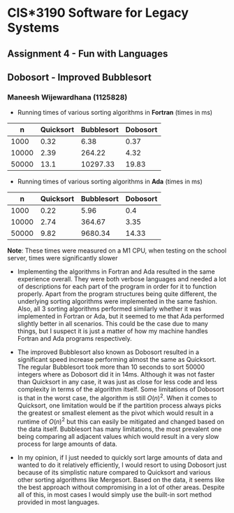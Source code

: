 # CIS\*3190 Software for Legacy Systems

## Assignment 4 - Fun with Languages

## Dobosort - Improved Bubblesort

### Maneesh Wijewardhana (1125828)

-   Running times of various sorting algorithms in **Fortran** (times in ms)

| n     | Quicksort | Bubblesort | Dobosort |
| ----- | --------- | ---------- | -------- |
| 1000  | 0.32      | 6.38       | 0.37     |
| 10000 | 2.39      | 264.22     | 4.32     |
| 50000 | 13.1      | 10297.33   | 19.83    |

-   Running times of various sorting algorithms in **Ada** (times in ms)

| n     | Quicksort | Bubblesort | Dobosort |
| ----- | --------- | ---------- | -------- |
| 1000  | 0.22      | 5.96       | 0.4      |
| 10000 | 2.74      | 364.67     | 3.35     |
| 50000 | 9.82      | 9680.34    | 14.33    |

**Note**: These times were measured on a M1 CPU, when testing on the school server, times were significantly slower

-   Implementing the algorithms in Fortran and Ada resulted in the same experience overall. They were both verbose languages and needed a lot of descriptions for each part of the program in order for it to function properly. Apart from the program structures being quite different, the underlying sorting algorithms were implemented in the same fashion. Also, all 3 sorting algorithms performed similarly whether it was implemented in Fortran or Ada, but it seemed to me that Ada performed slightly better in all scenarios. This could be the case due to many things, but I suspect it is just a matter of how my machine handles Fortran and Ada programs respectively. 

- The improved Bubblesort also known as Dobosort resulted in a significant speed increase performing almost the same as Quicksort. The regular Bubblesort took more than 10 seconds to sort 50000 integers where as Dobosort did it in 14ms. Although it was not faster than Quicksort in any case, it was just as close for less code and less complexity in terms of the algorithm itself. Some limitations of Dobosort is that in the worst case, the algorithm is still $O(n)^2$. When it comes to Quicksort, one limitation would be if the partition process always picks the greatest or smallest element as the pivot which would result in a runtime of $O(n)^2$ but this can easily be mitigated and changed based on the data itself. Bubblesort has many limitations, the most prevalent one being comparing all adjacent values which would result in a very slow process for large amounts of data. 

- In my opinion, if I just needed to quickly sort large amounts of data and wanted to do it relatively efficiently, I would resort to using Dobosort just because of its simplistic nature compared to Quicksort and various other sorting algorithms like Mergesort. Based on the data, it seems like the best approach without compromising in a lot of other areas. Despite all of this, in most cases I would simply use the built-in sort method provided in most languages.
